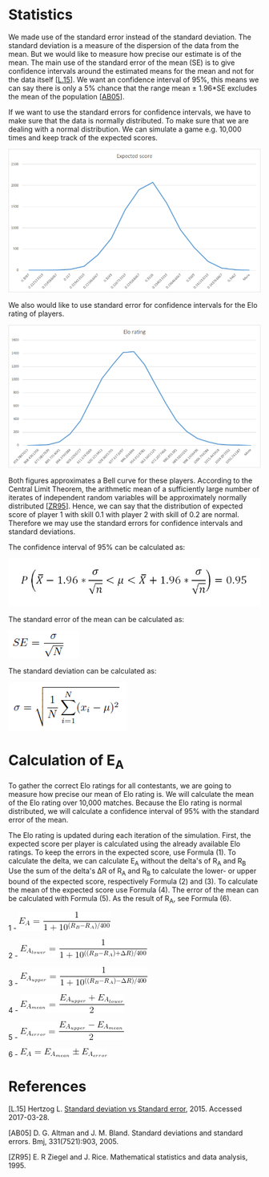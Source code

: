 # Statistics

We made use of the standard error instead of the standard deviation. The standard deviation is a measure of the dispersion of the data from the mean. But we would like to measure how precise our estimate is of the mean. The main use of the standard error of the mean (SE) is to give confidence intervals around the estimated means for the mean and not for the data itself \[[L.15](#references)\]. We want an confidence interval of 95\%, this means we can say there is only a 5\% chance that the range mean &plusmn; 1.96*SE excludes the mean of the population \[[AB05](#references)\].

If we want to use the standard errors for confidence intervals, we have to make sure that the data is normally distributed. To make sure that we are dealing with a normal distribution. We can simulate a game e.g. 10,000 times and keep track of the expected scores. 

![Expected score](https://github.com/EloHackersz/SOM/blob/master/Statistics/histo_expected_score.png?raw=true "Expected score")

We also would like to use standard error for confidence intervals for the Elo rating of players. 

![Elo rating](https://github.com/EloHackersz/SOM/blob/master/Statistics/histo_elo_rating.png?raw=true "Elo rating")

Both figures approximates a Bell curve  for these players. According to the Central Limit Theorem, the arithmetic mean of a sufficiently large number of iterates of independent random variables will be approximately normally distributed \[[ZR95](#references)\]. Hence, we can say that the distribution of expected score of player 1 with skill 0.1 with player 2 with skill of 0.2 are normal. Therefore we may use the standard errors for confidence intervals and standard deviations. 

The confidence interval of 95\% can be calculated as:

![Upper- and lowerbound](https://github.com/EloHackersz/SOM/blob/master/Statistics/uplow.png?raw=true "Upper- and lowerbound")

The standard error of the mean can be calculated as:

![Standard Error](https://github.com/EloHackersz/SOM/blob/master/Statistics/SE.png?raw=true "Standard Error")

The standard deviation can be calculated as:

![Standard Deviation](https://github.com/EloHackersz/SOM/blob/master/Statistics/STD.png?raw=true "Standard Deviation")

# Calculation of E<sub>A</sub>

To gather the correct Elo ratings for all contestants, we are going to measure how precise our mean of Elo rating is. We will calculate the mean of the Elo rating over 10,000 matches. Because the Elo rating is normal distributed, we will calculate a confidence interval of 95\% with the standard error of the mean.

The Elo rating is updated during each iteration of the simulation. First, the expected score per player is calculated using the already available Elo ratings. To keep the errors in the expected score, use Formula (1). To calculate the delta, we can calculate E<sub>A</sub> without the delta's of R<sub>A</sub> and R<sub>B</sub> Use the sum of the delta's &Delta;R of R<sub>A</sub> and R<sub>B</sub> to calculate the lower- or upper bound of the expected score, respectively Formula (2) and (3). To calculate the mean of the expected score use Formula (4). The error of the mean can be calculated with Formula (5). As the result of R<sub>A</sub>, see Formula (6).

1 - ![Upper- and lowerbound](https://github.com/EloHackersz/SOM/blob/master/EA/EA_normal.png?raw=true "Upper- and lowerbound")

2 - ![Upper- and lowerbound](https://github.com/EloHackersz/SOM/blob/master/EA/EA_lower.png?raw=true "Upper- and lowerbound")

3 - ![Upper- and lowerbound](https://github.com/EloHackersz/SOM/blob/master/EA/EA_upper.png?raw=true "Upper- and lowerbound")

4 - ![Upper- and lowerbound](https://github.com/EloHackersz/SOM/blob/master/EA/EA_mean.png?raw=true "Upper- and lowerbound")

5 - ![Upper- and lowerbound](https://github.com/EloHackersz/SOM/blob/master/EA/EA_error.png?raw=true "Upper- and lowerbound")

6 - ![Upper- and lowerbound](https://github.com/EloHackersz/SOM/blob/master/EA/EA.png?raw=true "Upper- and lowerbound")

<h1>References</h1>

[L.15] Hertzog L. [Standard deviation vs Standard error](https://datascienceplus.com/standard-deviation-vs-standard-error), 2015. Accessed 2017-03-28.

[AB05] D. G. Altman and J. M. Bland. Standard deviations and standard errors. Bmj, 331(7521):903, 2005.

[ZR95] E. R Ziegel and J. Rice. Mathematical statistics and data analysis, 1995.

